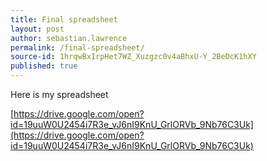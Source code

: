 ```yaml
---
title: Final spreadsheet
layout: post
author: sebastian.lawrence
permalink: /final-spreadsheet/
source-id: 1hrqwBxIrpHet7WZ_Xuzgzc0v4aBhxU-Y_2BeDcK1hXY
published: true
---
```

Here is my spreadsheet

[https://drive.google.com/open?id=19uuW0U2454i7R3e_vJ6nI9KnU_GrlORVb_9Nb76C3Uk](https://drive.google.com/open?id=19uuW0U2454i7R3e_vJ6nI9KnU_GrlORVb_9Nb76C3Uk)

